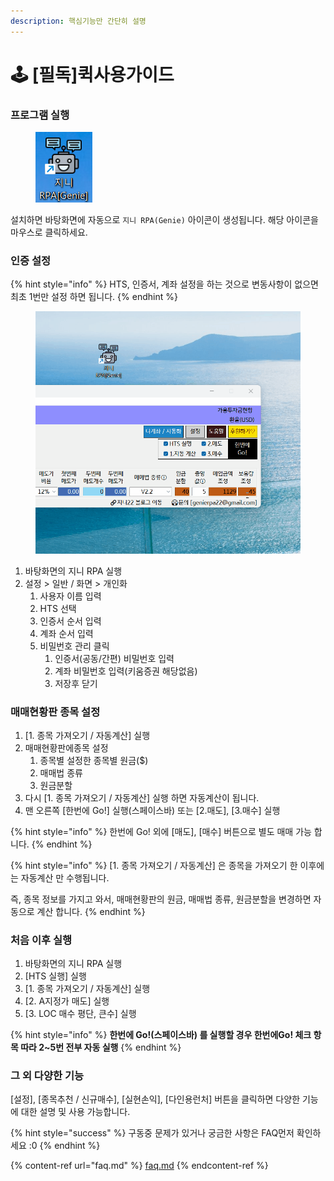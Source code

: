 ```yaml
---
description: 핵심기능만 간단히 설명
---
```


# 🕹️ \[필독]퀵사용가이드

### 프로그램 실행

<figure><img src=".gitbook/assets/image (1) (1) (1) (1) (1).png" alt=""><figcaption></figcaption></figure>

설치하면 바탕화면에 자동으로 `지니 RPA(Genie)` 아이콘이 생성됩니다. 해당 아이콘을 마우스로 클릭하세요.

&#x20;

### 인증  설정

{% hint style="info" %}
HTS, 인증서, 계좌 설정을 하는 것으로 변동사항이 없으면 최초 1번만 설정 하면 됩니다.
{% endhint %}

<figure><img src=".gitbook/assets/password.gif" alt="" width="563"><figcaption></figcaption></figure>

1. 바탕화면의 지니 RPA 실행
2. 설정 > 일반 / 화면 > 개인화
   1. 사용자 이름 입력
   2. HTS 선택
   3. 인증서 순서 입력
   4. 계좌 순서 입력
   5. 비밀번호 관리 클릭
      1. 인증서(공동/간편) 비밀번호 입력
      2. 계좌 비밀번호 입력(키움증권 해당없음)
      3. 저장후 닫기



### 매매현황판 종목 설정

1. \[1. 종목 가져오기 / 자동계산] 실행
2. 매매현황판에종목 설정
   1. 종목별 설정한 종목별 원금($)
   2. 매매법 종류
   3. 원금분할
3. 다시 \[1. 종목 가져오기 / 자동계산] 실행 하면 자동계산이 됩니다.
4. 맨 오른쪽 \[한번에 Go!] 실행(스페이스바) 또는 \[2.매도], \[3.매수] 실행

{% hint style="info" %}
한번에 Go! 외에 \[매도], \[매수] 버튼으로 별도 매매 가능 합니다.
{% endhint %}

{% hint style="info" %}
\[1. 종목 가져오기 / 자동계산] 은 종목을 가져오기 한 이후에는 자동계산 만 수행됩니다.&#x20;

즉, 종목 정보를 가지고 와서, 매매현황판의 원금, 매매법 종류, 원금분할을 변경하면 자동으로 계산 합니다.
{% endhint %}





### 처음 이후 실행

1. 바탕화면의 지니 RPA 실행
2. \[HTS 실행] 실행
3. \[1. 종목 가져오기 / 자동계산] 실행
4. \[2. A지정가 매도] 실행
5. \[3. LOC 매수 평단, 큰수] 실행

{% hint style="info" %}
**한번에 Go!(스페이스바) 를 실행할 경우 한번에Go! 체크 항목 따라 2\~5번 전부 자동 실행**
{% endhint %}





### 그 외 다양한 기능

\[설정], \[종목추천 / 신규매수], \[실현손익], \[다인용런처] 버튼을 클릭하면 다양한 기능에 대한 설명 및 사용 가능합니다.

{% hint style="success" %}
구동중 문제가 있거나 궁금한 사항은 FAQ먼저 확인하세요 :0
{% endhint %}

{% content-ref url="faq.md" %}
[faq.md](faq.md)
{% endcontent-ref %}
